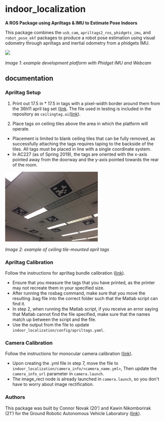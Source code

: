 # indoor_localization
**A ROS Package using Apriltags & IMU to Estimate Pose Indoors**

This package combines the `usb_cam`, `apriltags2_ros`, `phidgets_imu`, and
`robot_pose_ekf` packages to produce a robot pose estimation using visual
odometry through apriltags and inertial odometry from a phidgets IMU.

<img src="https://lh3.googleusercontent.com/m0Ykfy91ntdrElv0zQsmRbcyToA7B030SjSNDUEAqF0V-TBBp22sIONzeZSk9cf4XrJ1rSnGme0l9_Z7hL6ZK4JieUNf8Jmu4OVROjuCXHxnrPAlGvGXjvmVJRl8bfSSRRRzfeOn4YTmzr-HxJKfPZ_eo9RTPrdWHqpM87-ZoKEeIzHj6c-Mz17NlHR3Gi6f0j8pNRpp3LedLFIY15a9Odvi7bs8JAz8CVMDGixeChgzR0LcyFUoK1xnqowSGZK0Hcvx5KWZW5yL515DFHWBDlUDOvmA-IvYPtmNwv6eiA1CNWzZJSmzTXt5UjhHRuGFL4ZBLSNoZblCYSUpSIqxMlhHmIDXHKIABUolg_7cywyT4l_PwBQYS90w-nZedjmBhcVEtoOIctdRgbj88T_p9pWOcwVj2URV0I5JOv4vrze91rM07283deZnWH4CRVRvMlT1rD2ezLSd5DZ9sPp0UfMozmY82_mI8W3wPCsLI9qJct2tZL6U4XnamNfFQkn8oCoqXSlOjz56Kj6wjtlg-0QH_ISbcpkyHYgpIojW3ydITKfMpKTf1nEuEcX663rC8DVna_pQXN3B60SH9cZmgCaaheox8Cp8uCgRI-_mkWiZvvzeDTObAJkVUvxnTR_5IxG5EkRrJJtq-N0VeSB-Xuo8x6Ux4W4=w1279-h959-no" width=300/>

_Image 1: example development platform with Phidget IMU and Webcam_

## documentation

### Apriltag Setup

1. Print out 17.5 in * 17.5 in tags with a pixel-width border around them from the 36h11 april tag set ([link](https://github.com/AprilRobotics/apriltag-imgs). The file used in testing is included in the repository as `ceilingtag.ai`([link](https://github.com/olinrobotics/indoor_localization/blob/master/ceilingtag.ai)).

2. Place tags on ceiling tiles above the area in which the platform will operate. 

* Placement is limited to blank ceiling tiles that can be fully removed, as successfully attaching the tags requires taping to the backside of the tiles. All tags must be placed in line with a single coordinate system. 
* In AC227 (as of Spring 2019), the tags are oriented with the x-axis pointed away from the doorway and the y-axis pointed towards the rear of the room. 

<img src="https://github.com/olinrobotics/learning-resources/blob/kalman/kalman_filter/images/full_tags.jpg" width=300/>

_Image 2: example of ceiling tile-mounted april tags_

### Apriltag Calibration

Follow the instructions for apriltag bundle calibration ([link](http://wiki.ros.org/apriltags2_ros/Tutorials/Bundle%20calibration)). 

* Ensure that you measure the tags that you have printed, as the printer may not recreate them in your specified size. 
* After running the rosbag command, make sure that you move the resulting .bag file into the correct folder such that the Matlab script can find it.
* In step 2, when running the Matlab script, if you receive an error saying that Matlab cannot find the file specified, make sure that the names match up between the script and the file.
* Use the output from the file to update `indoor_localization/config/apriltags.yaml`.

### Camera Calibration

Follow the instructions for monocular camera calibration ([link](http://wiki.ros.org/camera_calibration/Tutorials/MonocularCalibration)).

* Upon creating the .yml file in step 7, move the file to `indoor_localization/camera_info/<camera_name.yml>`, Then update the `camera_info_url` parameter in `camera.launch`. 
* The image_rect node is already launched in `camera.launch`, so you don't have to worry about image rectification.

### Authors

This package was built by Connor Novak (20') and Kawin Nikomborirak (21') for
the Ground Robotic Autonomous Vehicle Laboratory
([link](https://github.com/olinrobotics/gravl/wiki)).
